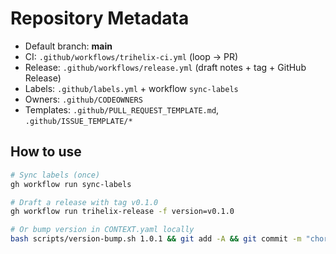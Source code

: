 # Repository Metadata

- Default branch: **main**
- CI: `.github/workflows/trihelix-ci.yml` (loop → PR)
- Release: `.github/workflows/release.yml` (draft notes + tag + GitHub Release)
- Labels: `.github/labels.yml` + workflow `sync-labels`
- Owners: `.github/CODEOWNERS`
- Templates: `.github/PULL_REQUEST_TEMPLATE.md`, `.github/ISSUE_TEMPLATE/*`

## How to use

```bash
# Sync labels (once)
gh workflow run sync-labels

# Draft a release with tag v0.1.0
gh workflow run trihelix-release -f version=v0.1.0

# Or bump version in CONTEXT.yaml locally
bash scripts/version-bump.sh 1.0.1 && git add -A && git commit -m "chore: bump version" && git push
```
